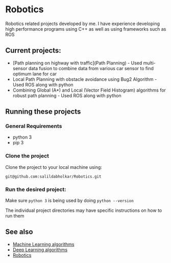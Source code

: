 # Robotics
Robotics related projects developed by me. I have experience developing high performance programs using C++ as well as using frameworks such as ROS

## Current projects:
* [Path planning on highway with traffic](Path Planning) - Used multi-sensor data fusion to combine data from various car sensor to find optimum lane for car
* Local Path Planning with obstacle avoidance using Bug2 Algorithm - Used ROS along with python
* Combining Global (A*) and Local (Vector Field Histogram) algorithms for robust path planning - Used ROS along with python


## Running these projects

### General Requirements
* python 3
* pip 3

### Clone the project
Clone the project to your local machine using:

    git@github.com:salildabholkar/Robotics.git

### Run the desired project:
Make sure `python 3` is being used by doing `python --version`

The individual project directories may have specific instructions on how to run them

## See also
* [Machine Learning algorithms](https://github.com/salildabholkar/Machine-Learning)
* [Deep Learning algorithms](https://github.com/salildabholkar/Deep-Learning)
* [Robotics](https://github.com/salildabholkar/Robotics)

